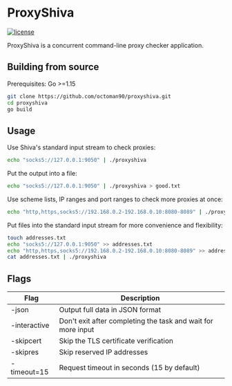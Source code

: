 # ProxyShiva
[![license](https://img.shields.io/github/license/octoman90/proxyshiva)](https://github.com/octoman90/proxyshiva/blob/master/LICENSE)

ProxyShiva is a concurrent command-line proxy checker application.

## Building from source
Prerequisites: Go >=1.15
```bash
git clone https://github.com/octoman90/proxyshiva.git
cd proxyshiva
go build
```

## Usage
Use Shiva's standard input stream to check proxies:
```bash
echo "socks5://127.0.0.1:9050" | ./proxyshiva
```

Put the output into a file:
```bash
echo "socks5://127.0.0.1:9050" | ./proxyshiva > good.txt
```

Use scheme lists, IP ranges and port ranges to check more proxies at once:
```bash
echo "http,https,socks5://192.168.0.2-192.168.0.10:8080-8089" | ./proxyshiva
```

Put files into the standard input stream for more convenience and flexibility:
```bash
touch addresses.txt
echo "socks5://127.0.0.1:9050" >> addresses.txt
echo "http,https,socks5://192.168.0.2-192.168.0.10:8080-8089" >> addresses.txt
cat addresses.txt | ./proxyshiva
```

## Flags

| Flag         | Description                                                  |
| ------------ | ------------------------------------------------------------ |
| -json        | Output full data in JSON format                              |
| -interactive | Don't exit after completing the task and wait for more input |
| -skipcert    | Skip the TLS certificate verification                        |
| -skipres     | Skip reserved IP addresses                                   |
| -timeout=15  | Request timeout in seconds (15 by default)                   |
